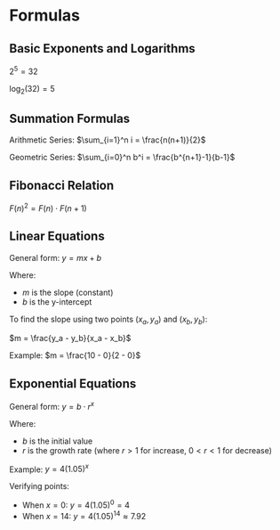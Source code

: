 # Formulas

## Basic Exponents and Logarithms

$2^5 = 32$

$\log_2(32) = 5$

## Summation Formulas

Arithmetic Series: $\sum_{i=1}^n i = \frac{n(n+1)}{2}$

Geometric Series: $\sum_{i=0}^n b^i = \frac{b^{n+1}-1}{b-1}$

## Fibonacci Relation

$F(n)^2 = F(n) \cdot F(n+1)$

## Linear Equations

General form: $y = mx + b$

Where:
- $m$ is the slope (constant)
- $b$ is the y-intercept

To find the slope using two points $(x_a, y_a)$ and $(x_b, y_b)$:

$m = \frac{y_a - y_b}{x_a - x_b}$

Example: $m = \frac{10 - 0}{2 - 0}$

## Exponential Equations

General form: $y = b \cdot r^x$

Where:
- $b$ is the initial value
- $r$ is the growth rate (where $r > 1$ for increase, $0 < r < 1$ for decrease)

Example: $y = 4(1.05)^x$

Verifying points:
- When $x = 0$: $y = 4(1.05)^0 = 4$
- When $x = 14$: $y = 4(1.05)^{14} \approx 7.92$





